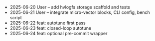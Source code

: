 * 2025-06-20 User – add hvlogfs storage scaffold and tests
* 2025-06-21 User – integrate micro-vector blocks, CLI config, bench script
* 2025-06-22 feat: autotune first pass
* 2025-06-23 feat: closed-loop autotune
* 2025-06-24 feat: optional pre-commit wrapper
